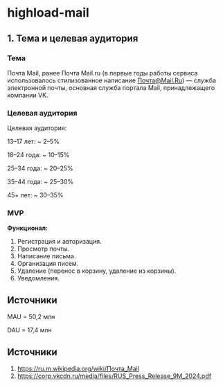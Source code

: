 # highload-mail

## 1. Тема и целевая аудитория
### Тема
Почта Mail, ранее Почта Mail.ru (в первые годы работы сервиса использовалось стилизованное написание Почта@Mail.Ru) — служба электронной почты, основная служба портала Mail, принадлежащего компании VK.

### Целевая аудитория
   
Целевая аудитория: 

13–17 лет: ~ 2–5%

18–24 года: ~ 10–15%

25–34 года: ~ 20–25%

35–44 года: ~ 25–30%

45+ лет: ~ 30–35%

### MVP

**Функционал:**
1. Регистрация и авторизация.
2. Просмотр почты.
3. Написание письма.
4. Организация писем.
5. Удаление (перенос в корзину, удаление из корзины).
6. Уведомления.

## Источники

MAU = 50,2 млн 

DAU = 17,4 млн 

## Источники
1. https://ru.m.wikipedia.org/wiki/Почта_Mail
2. https://corp.vkcdn.ru/media/files/RUS_Press_Release_9M_2024.pdf
